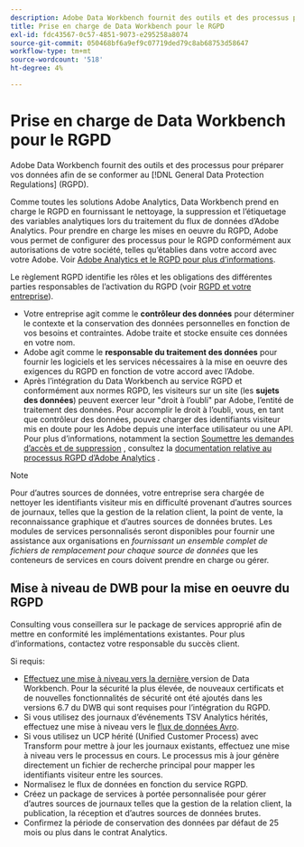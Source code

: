 ```yaml
---
description: Adobe Data Workbench fournit des outils et des processus pour préparer vos données à se conformer au Règlement général sur la protection des données (RGPD).
title: Prise en charge de Data Workbench pour le RGPD
exl-id: fdc43567-0c57-4851-9073-e295258a8074
source-git-commit: 050468bf6a9ef9c07719ded79c8ab68753d58647
workflow-type: tm+mt
source-wordcount: '518'
ht-degree: 4%

---
```


# Prise en charge de Data Workbench pour le RGPD

Adobe Data Workbench fournit des outils et des processus pour préparer vos données afin de se conformer au [!DNL General Data Protection Regulations] (RGPD).

Comme toutes les solutions Adobe Analytics, Data Workbench prend en charge le RGPD en fournissant le nettoyage, la suppression et l’étiquetage des variables analytiques lors du traitement du flux de données d’Adobe Analytics. Pour prendre en charge les mises en oeuvre du RGPD, Adobe vous permet de configurer des processus pour le RGPD conformément aux autorisations de votre société, telles qu’établies dans votre accord avec votre Adobe. Voir [Adobe Analytics et le RGPD pour plus d’informations](https://experienceleague.adobe.com/docs/analytics/admin/data-governance/an-gdpr-overview.html?lang=fr).

Le règlement RGPD identifie les rôles et les obligations des différentes parties responsables de l’activation du RGPD (voir [RGPD et votre entreprise](https://www.adobe.com/fr/privacy/general-data-protection-regulation.html)).

* Votre entreprise agit comme le **contrôleur des données** pour déterminer le contexte et la conservation des données personnelles en fonction de vos besoins et contraintes. Adobe traite et stocke ensuite ces données en votre nom.
* Adobe agit comme le **responsable du traitement des données** pour fournir les logiciels et les services nécessaires à la mise en oeuvre des exigences du RGPD en fonction de votre accord avec l’Adobe.
* Après l’intégration du Data Workbench au service RGPD et conformément aux normes RGPD, les visiteurs sur un site (les **sujets des données**) peuvent exercer leur &quot;droit à l’oubli&quot; par Adobe, l’entité de traitement des données. Pour accomplir le droit à l’oubli, vous, en tant que contrôleur des données, pouvez charger des identifiants visiteur mis en doute pour les Adobe depuis une interface utilisateur ou une API. Pour plus d’informations, notamment la section [Soumettre les demandes d’accès et de suppression](https://experienceleague.adobe.com/docs/analytics/admin/data-governance/gdpr-submit-access-delete.html) , consultez la [documentation relative au processus RGPD d’Adobe Analytics](https://experienceleague.adobe.com/docs/analytics/admin/data-governance/an-gdpr-workflow.html?lang=en) .

>[!NOTE]
>
>Pour d’autres sources de données, votre entreprise sera chargée de nettoyer les identifiants visiteur mis en difficulté provenant d’autres sources de journaux, telles que la gestion de la relation client, la point de vente, la reconnaissance graphique et d’autres sources de données brutes. Les modules de services personnalisés seront disponibles pour fournir une assistance aux organisations en _fournissant un ensemble complet de fichiers de remplacement pour chaque source de données_ que les conteneurs de services en cours doivent prendre en charge ou gérer.

## Mise à niveau de DWB pour la mise en oeuvre du RGPD

Consulting vous conseillera sur le package de services approprié afin de mettre en conformité les implémentations existantes. Pour plus d’informations, contactez votre responsable du succès client.

Si requis:

* [Effectuez une mise à niveau vers la dernière ](https://experienceleague.adobe.com/docs/data-workbench/using/release-notes/release-notes.html) version de Data Workbench. Pour la sécurité la plus élevée, de nouveaux certificats et de nouvelles fonctionnalités de sécurité ont été ajoutés dans les versions 6.7 du DWB qui sont requises pour l’intégration du RGPD.
* Si vous utilisez des journaux d’événements TSV Analytics hérités, effectuez une mise à niveau vers le [flux de données Avro](https://experienceleague.adobe.com/docs/data-workbench/using/dataset/log-proc-config-file/c-log-sources.html#section-9a824b4c3d5549e7952a7111232035b2).
* Si vous utilisez un UCP hérité (Unified Customer Process) avec Transform pour mettre à jour les journaux existants, effectuez une mise à niveau vers le processus en cours. Le processus mis à jour génère directement un fichier de recherche principal pour mapper les identifiants visiteur entre les sources.
* Normalisez le flux de données en fonction du service RGPD.
* Créez un package de services à portée personnalisée pour gérer d’autres sources de journaux telles que la gestion de la relation client, la publication, la réception et d’autres sources de données brutes.
* Confirmez la période de conservation des données par défaut de 25 mois ou plus dans le contrat Analytics.
